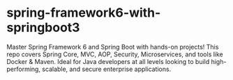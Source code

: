 # spring-framework6-with-springboot3
Master Spring Framework 6 and Spring Boot with hands-on projects! This repo covers Spring Core, MVC, AOP, Security, Microservices, and tools like Docker &amp; Maven. Ideal for Java developers at all levels looking to build high-performing, scalable, and secure enterprise applications.
